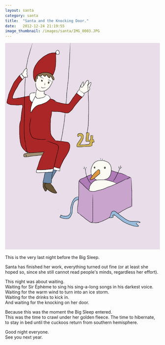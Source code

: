 ```yaml
---
layout: santa
category: santa
title:  "Santa and the Knocking Door."
date:   2012-12-24 21:19:55
image_thumbnail: /images/santa/IMG_0003.JPG
---
```


<img src="/images/santa/IMG_0003.JPG" class="half-width left" />

This is the very last night before the Big Sleep.  

Santa has finished her work, everything turned out fine (or at least she hoped so, since she still cannot read people's minds, regardless her effort).  

This night was about waiting.   
Waiting for Sir Éphème to sing his sing-a-long songs in his darkest voice.   
Waiting for the warm wind to turn into an ice storm.  
Waiting for the drinks to kick in.  
And waiting for the knocking on her door.  

Because this was the moment the Big Sleep entered.   
This was the time to crawl under her golden fleece. The time to hibernate, to stay in bed until the cuckoos return from southern hemisphere.

Good night everyone.   
See you next year.




<img src="http://vg03.met.vgwort.de/na/d2a4f918ca5949bfb5d799778d59adde" width="1" height="1" alt="">